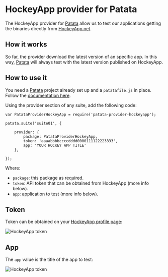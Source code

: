 # HockeyApp provider for Patata

The HockeyApp provider for [Patata](http://patata.io) allow us to test our applications getting the binaries directly from [HockeyApp.net](http://hockeyApp.net).

## How it works

So far, the provider download the latest version of an specific app. In this way, [Patata](http://patata.io) will always test with the latest version published on HockeyApp.

## How to use it

You need a [Patata](https://bitbucket.org/patataio/patata/overview) project already set up and a ```patatafile.js``` in place. Follow the [documentation here](https://bitbucket.org/patataio/patata/overview).

Using the provider section of any suite, add the following code:

```
var PatataProviderHockeyApp = require('patata-provider-hockeyapp');

patata.suite('suite01', {

    provider: {
        package: PatataProviderHockeyApp,
        token: 'aaaabbbbccccdddd0000111122223333',
        app: 'YOUR HOCKEY APP TITLE'
    },
        
});
```

Where:

- ```package```: this package as required.
- ```token```: API token that can be obtained from HockeyApp (more info below).
- ```app```: application to test (more info below).

## Token

Token can be obtained on your [HockeyApp profile page](https://rink.hockeyapp.net/manage/auth_tokens):

![HockeyApp token](https://bytebucket.org/patataio/patata-provider-hockeyapp/raw/f8865fc90685e87dddda6260639c1c8b2e05b921/doc/hockeyapp-token.jpg)

## App

The ```app``` value is the title of the app to test:

![HockeyApp token](https://bytebucket.org/patataio/patata-provider-hockeyapp/raw/f8865fc90685e87dddda6260639c1c8b2e05b921/doc/hockeyapp-app.jpg)